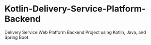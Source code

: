 # Kotlin-Delivery-Service-Platform-Backend
Delivery Service Web Platform Backend Project using Kotlin, Java, and Spring Boot
